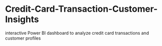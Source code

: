# Credit-Card-Transaction-Customer-Insights
interactive Power BI dashboard to analyze credit card transactions and customer profiles
